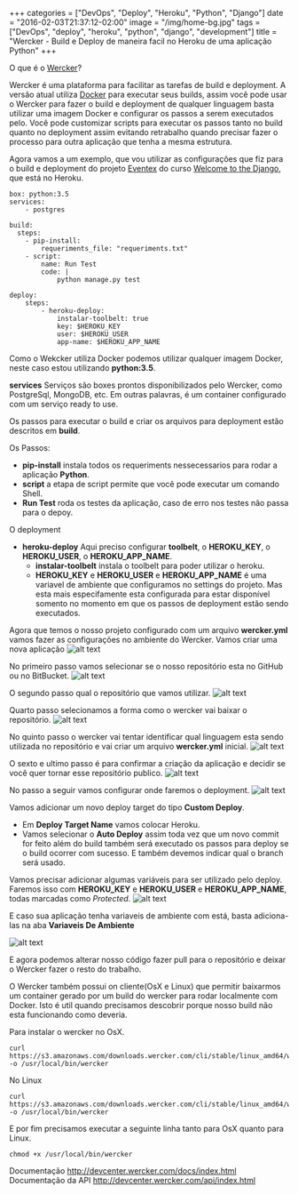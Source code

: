 +++
categories = ["DevOps", "Deploy", "Heroku", "Python", "Django"]
date = "2016-02-03T21:37:12-02:00"
image = "/img/home-bg.jpg"
tags = ["DevOps", "deploy", "heroku", "python", "django", "development"]
title = "Wercker - Build e Deploy de maneira facil no Heroku de uma aplicação Python"
+++

O que é o [Wercker](http://wercker.com)?

Wercker é uma plataforma para facilitar as tarefas de build e deployment. A versão atual utiliza [Docker](http://docker.com) para executar seus builds, assim você pode usar o Wercker para fazer o build e deployment de qualquer linguagem basta utilizar uma imagem Docker e configurar os passos a serem executados pelo. Você pode customizar scripts para executar os passos tanto no build quanto no deployment assim evitando retrabalho quando precisar fazer o processo para outra aplicação que tenha a mesma estrutura.


Agora vamos a um exemplo, que vou utilizar as configurações que fiz para o build e deployment do projeto [Eventex](http://eventex-felipefrizzo.herokuapp.com/) do curso [Welcome to the Django](http://welcometothedjango.com.br/), que está no Heroku.

```
box: python:3.5
services:
    - postgres

build:
  steps:
    - pip-install:
        requeriments_file: "requeriments.txt"
    - script:
        name: Run Test
        code: |
            python manage.py test

deploy:
    steps:
        - heroku-deploy:
            instalar-toolbelt: true
            key: $HEROKU_KEY
            user: $HEROKU_USER
            app-name: $HEROKU_APP_NAME

```

Como o Wekcker utiliza Docker podemos utilizar qualquer imagem Docker, neste caso estou utilizando **python:3.5**.

**services** Serviços são boxes prontos disponibilizados pelo Wercker, como PostgreSql, MongoDB, etc. Em outras palavras, é um container configurado com um serviço ready to use.

Os passos para executar o build e criar os arquivos para deployment estão descritos em **build**.

Os Passos:

* **pip-install** instala todos os requeriments nessecessarios para rodar a aplicação **Python**.
* **script** a etapa de script permite que você pode executar um comando Shell.
* **Run Test** roda os testes da aplicação, caso de erro nos testes não passa para o depoy.

O deployment

* **heroku-deploy** Aqui preciso configurar **toolbelt**, o **HEROKU_KEY**, o **HEROKU_USER**, o **HEROKU_APP_NAME**.
  * **instalar-toolbelt** instala o toolbelt para poder utilizar o heroku.
  * **HEROKU_KEY** e **HEROKU_USER** e **HEROKU_APP_NAME** é uma variavel de ambiente que configuramos no settings do projeto. Mas esta mais especifamente esta configurada para estar disponível somento no momento em que os passos de deployment estão sendo executados.

Agora que temos o nosso projeto configurado com um arquivo **wercker.yml** vamos fazer as configurações no ambiente do Wercker.
Vamos criar uma nova aplicação
![alt text](/imgs/post/wercker/wercker.png)

No primeiro passo vamos selecionar se o nosso repositório esta no GitHub ou no BitBucket.
![alt text](/imgs/post/wercker/Wercker-1.png)

O segundo passo qual o repositório que vamos utilizar.
![alt text](/imgs/post/wercker/Wercker-2.png)

Quarto passo selecionamos a forma como o wercker vai baixar o repositório.
![alt text](/imgs/post/wercker/Wercker-3.png)

No quinto passo o wercker vai tentar identificar qual linguagem esta sendo utilizada no repositório e vai criar um arquivo **wercker.yml** inicial.
![alt text](/imgs/post/wercker/Wercker-4.png)

O sexto e ultimo passo é para confirmar a criação da aplicação e decidir se você quer tornar esse repositório publico.
![alt text](/imgs/post/wercker/Wercker-5.png)

No passo a seguir vamos configurar onde faremos o deployment.
![alt text](/imgs/post/wercker/Wercker-deploy.png)

Vamos adicionar um novo deploy target do tipo **Custom Deploy**.
* Em **Deploy Target Name** vamos colocar Heroku.
* Vamos selecionar o **Auto Deploy** assim toda vez que um novo commit for feito além do build também será executado os passos para deploy se o build ocorrer com sucesso. E também devemos indicar qual o branch será usado.

Vamos precisar adicionar algumas variáveis para ser utilizado pelo deploy. Faremos isso com **HEROKU_KEY** e **HEROKU_USER** e **HEROKU_APP_NAME**, todas marcadas como *Protected*.
![alt text](/imgs/post/wercker/Wercker-deploy-1.png)


E caso sua aplicação tenha variaveis de ambiente com está, basta adiciona-las na aba **Variaveis De Ambiente**

![alt text](/imgs/post/wercker/Wercker-Environment-variable.png)

E agora podemos alterar nosso código fazer pull para o repositório e deixar o Wercker fazer o resto do trabalho.

O Wercker também possui on cliente(OsX e Linux) que permitir baixarmos um container gerado por um build do wercker para rodar localmente com Docker. Isto é util quando precisamos descobrir porque nosso build não esta funcionando como deveria.

Para instalar o wercker no OsX.
```
curl https://s3.amazonaws.com/downloads.wercker.com/cli/stable/linux_amd64/wercker -o /usr/local/bin/wercker
```

No Linux
```
curl https://s3.amazonaws.com/downloads.wercker.com/cli/stable/linux_amd64/wercker -o /usr/local/bin/wercker
```

E por fim precisamos executar a seguinte linha tanto para OsX quanto para Linux.
```
chmod +x /usr/local/bin/wercker
```

Documentação http://devcenter.wercker.com/docs/index.html
Documentação da API http://devcenter.wercker.com/api/index.html
